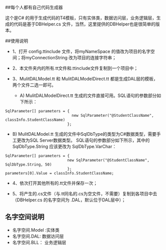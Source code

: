 ##每个人都有自己代码生成器

这个是C# 的用于生成代码的T4模板，只有实体类，数据访问层，业务逻辑层，生成的代码是基于DBHelper.cs 文件，当然，这里提供的DBHelper也是很简单的版本。

##使用说明

* 1、打开 config.ttinclude 文件，将myNameSpace 的值改为项目的名字空间；将myConnectionString 改为项目的连接字符串；

* 2、本文件夹内的所有.tt文件和.ttinclude文件复制到一个项目中；

* 3、MulitDALModel.tt 和 MulitDALModelDirect.tt 都是生成DAL层的模板，两个文件二选一即可。
  *  A) MulitDALModelDirect.tt 生成的文件直接可用。SQL语句的参数部分如下所示：
```
SqlParameter[] parameters = {
                              new SqlParameter("@StudentClassName", classInfo.StudentClassName)
                            };
```
  * B) MulitDALModel.tt 生成的文件中SqlDbType的类型为C#数据类型，需要手工更改为SQL Server数据类型。
SQL语句的参数部分如下所示，其中的 SqlDbType.String 应该更改为 SqlDbType.VarChar：
```
SqlParameter[] parameters = {
                            new SqlParameter("@StudentClassName", SqlDbType.String, 50)
                            };
parameters[0].Value = classInfo.StudentClassName;
```
* 4、依次打开其他所有的.tt文件并保存一次；

* 5、将产生的.cs文件（与.tt同名的.cs为空文件，不需要）复制到各项目中去（DBHelper.cs 的名字空间为 .DAL，默认位于DAL层中）；

## 名字空间说明
* 名字空间.Model :实体类
* 名字空间.DAL: 数据访问层 
* 名字空间.BLL： 业务逻辑层
